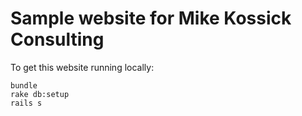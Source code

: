 # Sample website for Mike Kossick Consulting

To get this website running locally:

    bundle
    rake db:setup
    rails s
